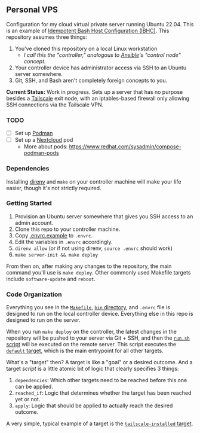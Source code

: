 ## Personal VPS

Configuration for my cloud virtual private server running Ubuntu 22.04. This is an example of
[Idempotent Bash Host Configuration (IBHC)](https://github.com/pcrockett/ibhc). This repository assumes three things:

1. You've cloned this repository on a local Linux workstation
    * _I call this the "controller," analogous to [Ansible][ansible]'s "control node" concept._
2. Your controller device has administrator access via SSH to an Ubuntu server somewhere.
3. Git, SSH, and Bash aren't completely foreign concepts to you.

**Current Status:** Work in progress. Sets up a server that has no purpose besides a [Tailscale](https://tailscale.com)
exit node, with an iptables-based firewall only allowing SSH connections via the Tailscale VPN.

### TODO

* [ ] Set up [Podman](https://podman.io)
* [ ] Set up a [Nextcloud](https://github.com/nextcloud/docker) pod
    * More about pods: https://www.redhat.com/sysadmin/compose-podman-pods

### Dependencies

Installing [direnv](https://direnv.net/) and `make` on your controller machine will make your life easier, though it's
not strictly required.

### Getting Started

1. Provision an Ubuntu server somewhere that gives you SSH access to an admin account.
2. Clone this repo to your controller machine.
3. Copy [.envrc.example](.envrc.example) to `.envrc`.
4. Edit the variables in `.envrc` accordingly.
5. `direnv allow` (or if not using direnv, `source .envrc` should work)
6. `make server-init && make deploy`

From then on, after making any changes to the repository, the main command you'll use is `make deploy`. Other commonly
used Makefile targets include `software-update` and `reboot`.

### Code Organization

Everything you see in the [`Makefile`](Makefile), [`bin` directory](bin), and `.envrc` file is designed to run on the
local controller device. Everything else in this repo is designed to run on the server.

When you run `make deploy` on the controller, the latest changes in the repository will be pushed to your server via
Git + SSH, and then the [`run.sh` script](run.sh) will be executed on the remote server. This script executes the
[`default` target](targets/default.sh), which is the main entrypoint for all other targets.

What's a "target" then? A target is like a "goal" or a desired outcome. And a target _script_ is a little atomic bit of
logic that clearly specifies 3 things:

1. `dependencies`: Which other targets need to be reached before this one can be applied.
2. `reached_if`: Logic that determines whether the target has been reached yet or not.
3. `apply`: Logic that should be applied to actually reach the desired outcome.

A very simple, typical example of a target is the [`tailscale-installed` target](targets/tailscale-installed.sh).

[ansible]: https://docs.ansible.com/ansible/latest/getting_started/index.html
